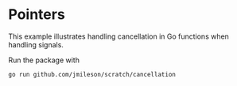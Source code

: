 # Pointers

This example illustrates handling cancellation in Go functions when handling signals.

Run the package with

```golang
go run github.com/jmileson/scratch/cancellation
```
